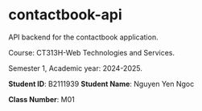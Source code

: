 # contactbook-api

API backend for the contactbook application.

Course: CT313H-Web Technologies and Services.

Semester 1, Academic year: 2024-2025.

**Student ID**: B2111939
**Student Name**: Nguyen Yen Ngoc

**Class Number**: M01

